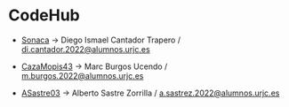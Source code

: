 # CodeHub

- [Sonaca](https://github.com/Sonaca) -> Diego Ismael Cantador Trapero / di.cantador.2022@alumnos.urjc.es
* [CazaMopis43](https://github.com/CazaMopis43) ->  Marc Burgos Ucendo / m.burgos.2022@alumnos.urjc.es
+ [ASastre03](https://github.com/ASastre03) -> Alberto Sastre Zorrilla / a.sastrez.2022@alumnos.urjc.es
